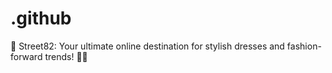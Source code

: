 # .github
🌟 Street82: Your ultimate online destination for stylish dresses and fashion-forward trends! 👗✨
